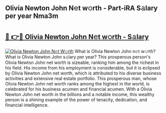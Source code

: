## Olivia Newton John N𝚎t w𝚘rth - Part-iRA S𝚊lary per year Nma3m

# <h2><a href="http://gc11j59.nevu.top/?p=Olivia+Newton+John">🔗 👉🔴 Olivia Newton John N𝚎t w𝚘rth - S𝚊lary</a></h2>

[![Olivia Newton John N𝚎t W𝚘rth](https://i.imgur.com/Oavwk0R.jpeg)](http://gc11j59.nevu.top/?p=Olivia+Newton+John)
What is Olivia Newton John n𝚎t w𝚘rth? What is Olivia Newton John s𝚊lary per year?
This prosperous person's Olivia Newton John net worth is sizeable, ranking him among the richest in his field. His income from his employment is considerable, but it is eclipsed by Olivia Newton John net worth, which is attributed to his diverse business activities and extensive real estate portfolio. This prosperous man, whose Olivia Newton John net worth ranks among the highest in the world, is celebrated for his business acumen and financial acumen. With a Olivia Newton John net worth in the billions and a notable income, this wealthy person is a shining example of the power of tenacity, dedication, and financial intelligence.
